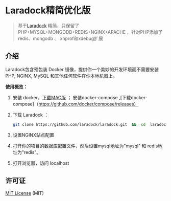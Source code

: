 # Laradock精简优化版

 
> 基于[Laradock](https://laradock-docs.linganmin.cn/) 精简，只保留了PHP+MYSQL+MONGODB+REDIS+NGINX+APACHE ，针对PHP添加了redis、mongodb 、 xhprof和xdebug扩展

<a name="Intro"></a>
## 介绍

Laradock包含预包装 Docker 镜像，提供你一个美妙的开发环境而不需要安装 PHP, NGINX, MySQL 和其他任何软件在你本地机器上。

**使用概览：**

1. 安装 docker，[下载MAC版](https://download.docker.com/mac/stable/Docker.dmg)   ； 安装docker-compose ,[下载docker-compose]（https://github.com/docker/compose/releases）

2. 下载 Laradock ：

    ```bash
    git clone https://github.com/laradock/laradock.git  &&  cd  laradock   &&  docker-compose up -d
    ```
    
3. 设置NGINX站点配置

4. 打开你的项目的数据库配置文件，然后设置mysql地址为"mysql" 和 redis地址为"redis"。

5. 打开浏览器，访问 localhost


## 许可证

[MIT License](https://github.com/laradock/laradock/blob/master/LICENSE) (MIT)
